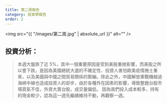 ```yaml
---
title: 第二周報告
category: 投資學報告
order: 2
---
```


<span class="image fit"><img src="{{ "/images/第二周.jpg" | absolute_url }}" alt="" /></span>

## 投資分析：

> 本週⼤盤跌了近 5%，其中⼀個重要原因是受到美股重挫影響，⽽美股之所以會下跌，是因為美國總統⼤選的不確定性、投資⼈害怕歐美疫情捲⼟重來，以及美國與中國之間貿易關係的緊繃。除此之外，中國解放軍戰機越過海峽中線也造成投資⼈的卻步，由於各種外在因素的影響，導致整題台股市場買氣不佳，外資⼤賣台股，成交量偏低。
> 因為我們投入成本較多，持有的現⾦較少，認為這⼀週先繼續維持不動，再觀察⼀週。
